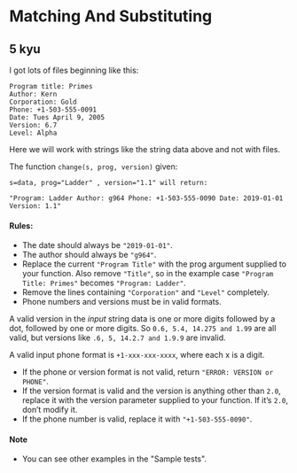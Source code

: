 # Matching And Substituting
## 5 kyu

I got lots of files beginning like this:
```
Program title: Primes
Author: Kern
Corporation: Gold
Phone: +1-503-555-0091
Date: Tues April 9, 2005
Version: 6.7
Level: Alpha
```
Here we will work with strings like the string data above and not with files.

The function ```change(s, prog, version)``` given:
```
s=data, prog="Ladder" , version="1.1" will return:
```
```
"Program: Ladder Author: g964 Phone: +1-503-555-0090 Date: 2019-01-01 Version: 1.1"
```
#### Rules:

- The date should always be ```"2019-01-01"```.
- The author should always be ```"g964"```.
- Replace the current ```"Program Title"``` with the prog argument supplied to your function. Also remove ```"Title"```, so in the example case ```"Program Title: Primes"``` becomes ```"Program: Ladder"```.
- Remove the lines containing ```"Corporation"``` and ```"Level"``` completely.
- Phone numbers and versions must be in valid formats.

A valid version in the *input* string data is one or more digits followed by a dot, followed by one or more digits. So ```0.6, 5.4, 14.275 and 1.99``` are all valid, but versions like ```.6, 5, 14.2.7 and 1.9.9``` are invalid.

A valid input phone format is ```+1-xxx-xxx-xxxx```, where each x is a digit.

- If the phone or version format is not valid, return ```"ERROR: VERSION or PHONE"```.
- If the version format is valid and the version is anything other than ```2.0```, replace it with the version parameter supplied to your function. If it’s ```2.0```, don’t modify it.
- If the phone number is valid, replace it with ```"+1-503-555-0090"```.

#### Note
- You can see other examples in the "Sample tests".

